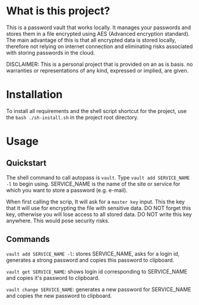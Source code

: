 # What is this project?

This is a password vault that works locally. It manages your passwords and stores them in a file encrypted using AES (Advanced encryption standard). The main advantage of this is that all encrypted data is stored locally, therefore not relying on internet connection and eliminating risks associated with storing passwords in the cloud.

DISCLAIMER:
This is a personal project that is provided on an as is basis. no warranties or representations of any kind, expressed or implied, are given.

# Installation

To install all requirements and the shell script shortcut for the project, use the `bash ./sh-install.sh` in the project root directory.

# Usage

## Quickstart

The shell command to call autopass is `vault`. Type `vault add SERVICE_NAME -l` to begin using. SERVICE_NAME is the name of the site or service for which you want to store a password (e.g. e-mail).

When first calling the scrip, It will ask for a `master key` input. This the key that it will use for encrypting the file with sensitive data.
DO NOT forget this key, otherwise you will lose access to all stored data.
DO NOT write this key anywhere. This would pose security risks.

## Commands

`vault add SERVICE_NAME -l`: stores SERVICE_NAME, asks for a login id, generates a strong password and copies this password to clipboard.

`vault get SERVICE_NAME`: shows login id corresponding to SERVICE_NAME and copies it's password to clipboard.

`vault change SERVICE_NAME`: generates a new password for SERVICE_NAME and copies the new password to clipboard.



